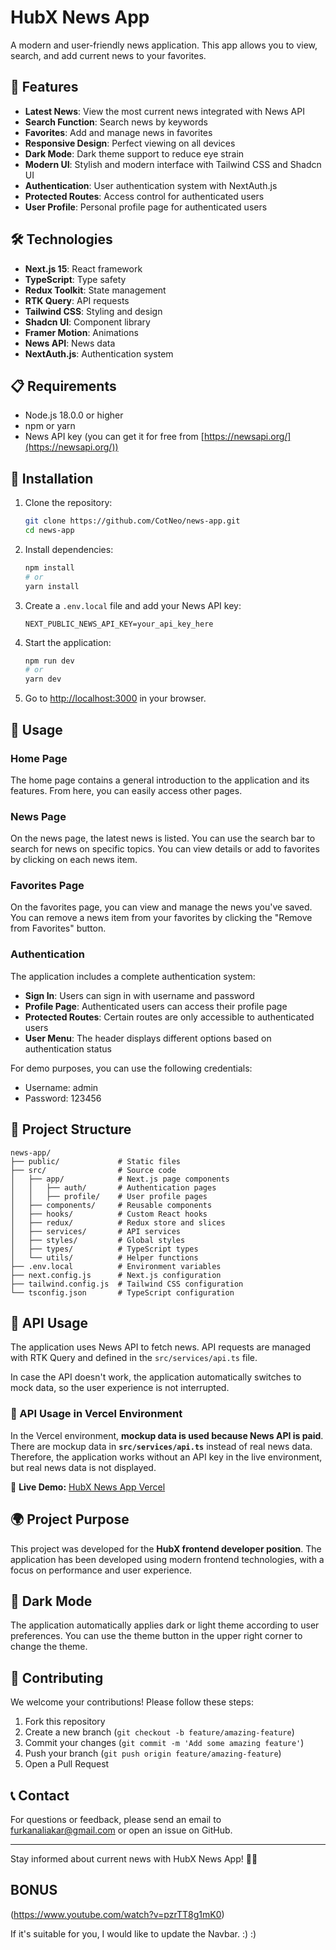 # HubX News App

A modern and user-friendly news application. This app allows you to view, search, and add current news to your favorites.

## 🚀 Features

- **Latest News**: View the most current news integrated with News API
- **Search Function**: Search news by keywords
- **Favorites**: Add and manage news in favorites
- **Responsive Design**: Perfect viewing on all devices
- **Dark Mode**: Dark theme support to reduce eye strain
- **Modern UI**: Stylish and modern interface with Tailwind CSS and Shadcn UI
- **Authentication**: User authentication system with NextAuth.js
- **Protected Routes**: Access control for authenticated users
- **User Profile**: Personal profile page for authenticated users

## 🛠️ Technologies

- **Next.js 15**: React framework
- **TypeScript**: Type safety
- **Redux Toolkit**: State management
- **RTK Query**: API requests
- **Tailwind CSS**: Styling and design
- **Shadcn UI**: Component library
- **Framer Motion**: Animations
- **News API**: News data
- **NextAuth.js**: Authentication system

## 📋 Requirements

- Node.js 18.0.0 or higher
- npm or yarn
- News API key (you can get it for free from [https://newsapi.org/](https://newsapi.org/))

## 🚀 Installation

1. Clone the repository:

   ```bash
   git clone https://github.com/CotNeo/news-app.git
   cd news-app
   ```

2. Install dependencies:

   ```bash
   npm install
   # or
   yarn install
   ```

3. Create a `.env.local` file and add your News API key:

   ```
   NEXT_PUBLIC_NEWS_API_KEY=your_api_key_here
   ```

4. Start the application:

   ```bash
   npm run dev
   # or
   yarn dev
   ```

5. Go to [http://localhost:3000](http://localhost:3000) in your browser.

## 📱 Usage

### Home Page

The home page contains a general introduction to the application and its features. From here, you can easily access other pages.

### News Page

On the news page, the latest news is listed. You can use the search bar to search for news on specific topics. You can view details or add to favorites by clicking on each news item.

### Favorites Page

On the favorites page, you can view and manage the news you've saved. You can remove a news item from your favorites by clicking the "Remove from Favorites" button.

### Authentication

The application includes a complete authentication system:

- **Sign In**: Users can sign in with username and password
- **Profile Page**: Authenticated users can access their profile page
- **Protected Routes**: Certain routes are only accessible to authenticated users
- **User Menu**: The header displays different options based on authentication status

For demo purposes, you can use the following credentials:
- Username: admin
- Password: 123456

## 🧩 Project Structure

```
news-app/
├── public/             # Static files
├── src/                # Source code
│   ├── app/            # Next.js page components
│   │   ├── auth/       # Authentication pages
│   │   ├── profile/    # User profile pages
│   ├── components/     # Reusable components
│   ├── hooks/          # Custom React hooks
│   ├── redux/          # Redux store and slices
│   ├── services/       # API services
│   ├── styles/         # Global styles
│   ├── types/          # TypeScript types
│   └── utils/          # Helper functions
├── .env.local          # Environment variables
├── next.config.js      # Next.js configuration
├── tailwind.config.js  # Tailwind CSS configuration
└── tsconfig.json       # TypeScript configuration
```

## 🔄 API Usage

The application uses News API to fetch news. API requests are managed with RTK Query and defined in the `src/services/api.ts` file.

In case the API doesn't work, the application automatically switches to mock data, so the user experience is not interrupted.

### 📢 API Usage in Vercel Environment

In the Vercel environment, **mockup data is used because News API is paid**. There are mockup data in **`src/services/api.ts`** instead of real news data. Therefore, the application works without an API key in the live environment, but real news data is not displayed.

🔗 **Live Demo:** [HubX News App Vercel](https://news-2r1030j1v-cotneos-projects.vercel.app/news)

## 🌍 Project Purpose

This project was developed for the **HubX frontend developer position**. The application has been developed using modern frontend technologies, with a focus on performance and user experience.

## 🌙 Dark Mode

The application automatically applies dark or light theme according to user preferences. You can use the theme button in the upper right corner to change the theme.

## 🤝 Contributing

We welcome your contributions! Please follow these steps:

1. Fork this repository
2. Create a new branch (`git checkout -b feature/amazing-feature`)
3. Commit your changes (`git commit -m 'Add some amazing feature'`)
4. Push your branch (`git push origin feature/amazing-feature`)
5. Open a Pull Request

## 📞 Contact

For questions or feedback, please send an email to furkanaliakar@gmail.com or open an issue on GitHub.

---

Stay informed about current news with HubX News App! 📰✨

## BONUS

(https://www.youtube.com/watch?v=pzrTT8g1mK0)

If it's suitable for you, I would like to update the Navbar. :) :)

